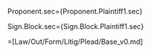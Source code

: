 Proponent.sec={Proponent.Plaintiff1.sec}

Sign.Block.sec={Sign.Block.Plaintiff1.sec}

=[Law/Out/Form/Litig/Plead/Base_v0.md]